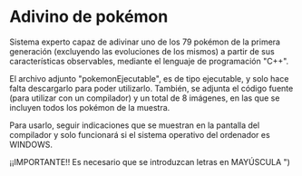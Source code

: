 # Adivino de pokémon

Sistema experto capaz de adivinar uno de los 79 pokémon de la primera generación (excluyendo las evoluciones de los mismos) a partir de sus características observables, mediante el lenguaje de programación "C++".

El archivo adjunto "pokemonEjecutable", es de tipo ejecutable, y solo hace falta descargarlo para poder utilizarlo. También, se adjunta el código fuente (para utilizar con un compilador) y un total de 8 imágenes, en las que se incluyen todos los pokémon de la muestra. 

Para usarlo, seguir indicaciones que se muestran en la pantalla del compilador y solo funcionará si el sistema operativo del ordenador es WINDOWS. 

  ¡¡IMPORTANTE!! Es necesario que se introduzcan letras en MAYÚSCULA ")

